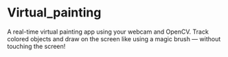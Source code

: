 # Virtual_painting
A real-time virtual painting app using your webcam and OpenCV. Track colored objects and draw on the screen like using a magic brush — without touching the screen!
